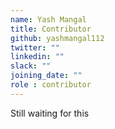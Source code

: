 ```yaml
---
name: Yash Mangal
title: Contributor
github: yashmangal112
twitter: ""
linkedin: ""
slack: ""
joining_date: ""
role : contributor
---
```


Still waiting for this
